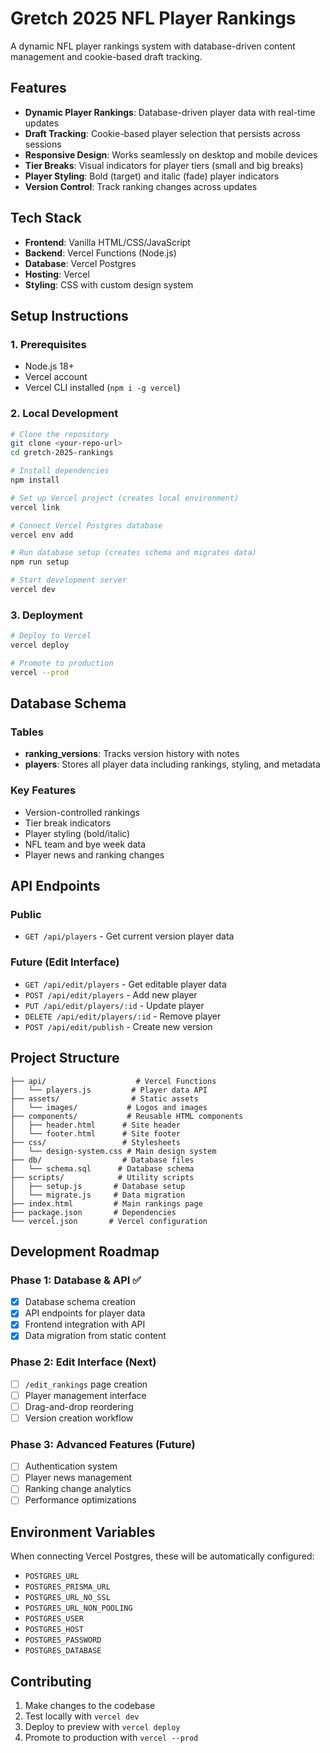 # Gretch 2025 NFL Player Rankings

A dynamic NFL player rankings system with database-driven content management and cookie-based draft tracking.

## Features

- **Dynamic Player Rankings**: Database-driven player data with real-time updates
- **Draft Tracking**: Cookie-based player selection that persists across sessions
- **Responsive Design**: Works seamlessly on desktop and mobile devices
- **Tier Breaks**: Visual indicators for player tiers (small and big breaks)
- **Player Styling**: Bold (target) and italic (fade) player indicators
- **Version Control**: Track ranking changes across updates

## Tech Stack

- **Frontend**: Vanilla HTML/CSS/JavaScript
- **Backend**: Vercel Functions (Node.js)
- **Database**: Vercel Postgres
- **Hosting**: Vercel
- **Styling**: CSS with custom design system

## Setup Instructions

### 1. Prerequisites
- Node.js 18+
- Vercel account
- Vercel CLI installed (`npm i -g vercel`)

### 2. Local Development
```bash
# Clone the repository
git clone <your-repo-url>
cd gretch-2025-rankings

# Install dependencies
npm install

# Set up Vercel project (creates local environment)
vercel link

# Connect Vercel Postgres database
vercel env add

# Run database setup (creates schema and migrates data)
npm run setup

# Start development server
vercel dev
```

### 3. Deployment
```bash
# Deploy to Vercel
vercel deploy

# Promote to production
vercel --prod
```

## Database Schema

### Tables
- **ranking_versions**: Tracks version history with notes
- **players**: Stores all player data including rankings, styling, and metadata

### Key Features
- Version-controlled rankings
- Tier break indicators
- Player styling (bold/italic)
- NFL team and bye week data
- Player news and ranking changes

## API Endpoints

### Public
- `GET /api/players` - Get current version player data

### Future (Edit Interface)
- `GET /api/edit/players` - Get editable player data
- `POST /api/edit/players` - Add new player
- `PUT /api/edit/players/:id` - Update player
- `DELETE /api/edit/players/:id` - Remove player
- `POST /api/edit/publish` - Create new version

## Project Structure

```
├── api/                    # Vercel Functions
│   └── players.js         # Player data API
├── assets/                # Static assets
│   └── images/           # Logos and images
├── components/           # Reusable HTML components
│   ├── header.html      # Site header
│   └── footer.html      # Site footer
├── css/                 # Stylesheets
│   └── design-system.css # Main design system
├── db/                  # Database files
│   └── schema.sql      # Database schema
├── scripts/            # Utility scripts
│   ├── setup.js       # Database setup
│   └── migrate.js     # Data migration
├── index.html         # Main rankings page
├── package.json       # Dependencies
└── vercel.json       # Vercel configuration
```

## Development Roadmap

### Phase 1: Database & API ✅
- [x] Database schema creation
- [x] API endpoints for player data
- [x] Frontend integration with API
- [x] Data migration from static content

### Phase 2: Edit Interface (Next)
- [ ] `/edit_rankings` page creation
- [ ] Player management interface
- [ ] Drag-and-drop reordering
- [ ] Version creation workflow

### Phase 3: Advanced Features (Future)
- [ ] Authentication system
- [ ] Player news management
- [ ] Ranking change analytics
- [ ] Performance optimizations

## Environment Variables

When connecting Vercel Postgres, these will be automatically configured:
- `POSTGRES_URL`
- `POSTGRES_PRISMA_URL`
- `POSTGRES_URL_NO_SSL`
- `POSTGRES_URL_NON_POOLING`
- `POSTGRES_USER`
- `POSTGRES_HOST`
- `POSTGRES_PASSWORD`
- `POSTGRES_DATABASE`

## Contributing

1. Make changes to the codebase
2. Test locally with `vercel dev`
3. Deploy to preview with `vercel deploy`
4. Promote to production with `vercel --prod`
